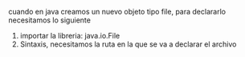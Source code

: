 cuando en java creamos un nuevo objeto tipo file, para declararlo necesitamos lo siguiente
1. importar la libreria: java.io.File
2. Sintaxis, necesitamos la ruta en la que se va a declarar el archivo
